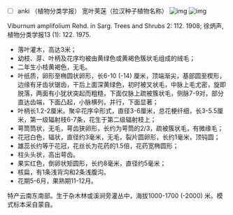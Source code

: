 * [ ] anki
（植物分类学报） 宽叶荚蒾（拉汉种子植物名称）
![img](https://plants.jstor.org/fsi/img/size3/alukaplant/k/phase_01/k0001/k000797921.jpg)
![img](https://plants.jstor.org/fsi/img/size3/alukaplant/a/phase_01/a0009/a00031529.jpg)

Viburnum amplifolium Rehd. in Sarg. Trees and Shrubs 2: 112. 1908; 徐炳声, 植物分类学报13 (1): 122. 1975.

* 落叶灌木，高达3米；
* 幼枝、芽、叶柄及花序均被由黄绿色或黄褐色簇状毛组成的绒毛；
* 二年生小枝黄褐色，无毛。
* 叶纸质，卵形至椭圆状卵形，长6-10 (-14) 厘米，顶端渐尖，基部圆至楔形，边缘有牙齿状锯齿，干后上面深黄绿色，初时被叉状毛，中脉上毛尤密，旋即脱落，两面有小犹状突起而粗糙，下面仅脉上疏被簇状毛，侧脉7-9对，部分直达齿端，下面凸起，小脉横列，并行，下面显著；
* 叶柄长1.2-2厘米。聚伞花序伞形式，直径3-6厘米，总花梗纤细，长3-5.5厘米，第一级辐射枝6-7条，花生于第二级辐射枝上；
* 萼筒筒状，无毛，萼齿狭卵形，长约为萼筒的2/3，疏被簇状毛，有微缘毛；
* 花冠白色，辐状，直径约3毫米，无毛，裂片圆卵形，长约1毫米，顶钝圆；
* 雄蕊长约等于花冠，花丝长为花药的1.5倍，花药宽椭圆形；
* 柱头头状，高出萼齿。
* 果实红色，倒卵状矩圆形，长约8毫米，直径约5毫米；
* 核扁，有1条浅背沟和2条浅腹沟。
* 花期5-6月，果熟期11-12月。

特产云南东南部。生于杂木林或溪涧旁灌丛中，海拔1000-1700 (-2000) 米。模式标本采自蒙自。